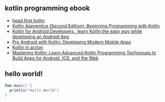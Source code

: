 ## kotlin programming ebook

- [head first kotlin](https://b-ok.asia/dl/3709541/df0c97)
- [Kotlin Apprentice (Second Edition): Beginning Programming with Kotlin](https://b-ok.asia/dl/5269261/4b040c)
- [Kotlin for Android Developers : learn Kotlin the easy way while developing an Android App](https://b-ok.asia/dl/3335261/49731e)
- [Pro Android with Kotlin: Developing Modern Mobile Apps](https://b-ok.asia/dl/3659764/8bd493)
- [Kotlin in action](https://b-ok.asia/dl/3516371/3d2d01)
- [Mastering Kotlin: Learn Advanced Kotlin Programming Techniques to Build Apps for Android, IOS, and the Web](https://b-ok.asia/dl/5283183/a9919f)

## hello world!
```kt
fun main() {
  println("Hello World")
}
```
